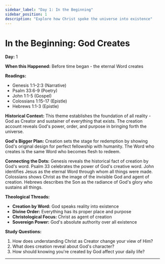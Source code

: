 ```yaml
---
sidebar_label: "Day 1: In the Beginning"
sidebar_position: 1
description: "Explore how Christ spoke the universe into existence"
---
```


# In the Beginning: God Creates

**Day:** 1

**When this Happened:** Before time began - the eternal Word creates

**Readings:**
- Genesis 1:1–2:3 (Narrative)
- Psalm 33:6-9 (Poetry)
- John 1:1-5 (Gospel)
- Colossians 1:15-17 (Epistle)
- Hebrews 1:1-3 (Epistle)

**Historical Context:** This theme establishes the foundation of all reality - God as Creator and sustainer of everything that exists. The creation account reveals God's power, order, and purpose in bringing forth the universe.

**God's Bigger Plan:** Creation sets the stage for redemption by showing God's original design for perfect fellowship with humanity. The Word who creates is the same Word who becomes flesh to redeem.

**Connecting the Dots:** Genesis reveals the historical fact of creation by God's word. Psalm 33 celebrates the power of God's creative word. John identifies Jesus as the eternal Word through whom all things were made. Colossians shows Christ as the image of the invisible God and agent of creation. Hebrews describes the Son as the radiance of God's glory who sustains all things.

****Theological Threads:****
- **Creation by Word:** God speaks reality into existence
- **Divine Order:** Everything has its proper place and purpose  
- **Christological Focus:** Christ as agent of creation
- **Sovereign Power:** God's absolute authority over all existence

**Study Questions:**
1. How does understanding Christ as Creator change your view of Him?
2. What does creation reveal about God's character?
3. How should knowing you're created by God affect your daily life?

---
